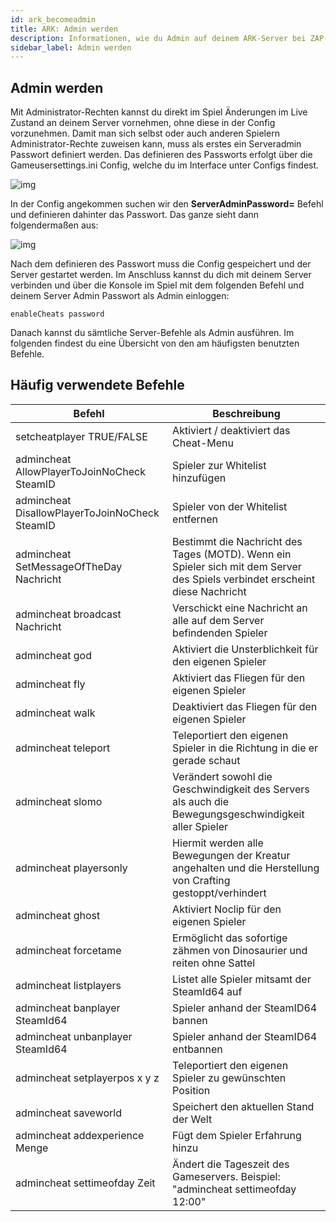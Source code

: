 ```yaml
---
id: ark_becomeadmin
title: ARK: Admin werden
description: Informationen, wie du Admin auf deinem ARK-Server bei ZAP-Hosting wirst - ZAP-Hosting.com Dokumentationen
sidebar_label: Admin werden
---
```


## Admin werden


Mit Administrator-Rechten kannst du direkt im Spiel Änderungen im Live Zustand an deinem Server vornehmen, ohne diese in der Config vorzunehmen. Damit man sich selbst oder auch anderen Spielern Administrator-Rechte zuweisen kann, muss als erstes ein Serveradmin Passwort definiert werden. Das definieren des Passworts erfolgt über die Gameusersettings.ini Config, welche du im Interface unter Configs findest. 



![img](https://screensaver01.zap-hosting.com/index.php/s/BXYxkpXripSncSP/preview)



In der Config angekommen suchen wir den **ServerAdminPassword=** Befehl und definieren dahinter das Passwort. Das ganze sieht dann folgendermaßen aus:

![img](https://screensaver01.zap-hosting.com/index.php/s/NnYKepAYRGBfMCe/preview)





Nach dem definieren des Passwort muss die Config gespeichert und der Server gestartet werden. Im Anschluss kannst du dich mit deinem Server verbinden und über die Konsole im Spiel mit dem folgenden Befehl und deinem Server Admin Passwort als Admin einloggen:

```
enableCheats password
```



Danach kannst du sämtliche Server-Befehle als Admin ausführen. Im folgenden findest du eine Übersicht von den am häufigsten benutzten Befehle. 



## Häufig verwendete Befehle

| Befehl                                         | Beschreibung                                                 |
| ---------------------------------------------- | ------------------------------------------------------------ |
| setcheatplayer TRUE/FALSE                      | Aktiviert / deaktiviert das Cheat-Menu                       |
| admincheat AllowPlayerToJoinNoCheck SteamID    | Spieler zur Whitelist hinzufügen                             |
| admincheat DisallowPlayerToJoinNoCheck SteamID | Spieler von der Whitelist entfernen                          |
| admincheat SetMessageOfTheDay Nachricht        | Bestimmt die Nachricht des Tages (MOTD). Wenn ein Spieler sich mit dem Server des Spiels verbindet erscheint diese Nachricht |
| admincheat broadcast Nachricht                 | Verschickt eine Nachricht an alle auf dem Server befindenden Spieler |
| admincheat god                                 | Aktiviert die Unsterblichkeit für den eigenen Spieler        |
| admincheat fly                                 | Aktiviert das Fliegen für den eigenen Spieler                |
| admincheat walk                                | Deaktiviert das Fliegen für den eigenen Spieler              |
| admincheat teleport                            | Teleportiert den eigenen Spieler in die Richtung in die er gerade schaut |
| admincheat slomo                               | Verändert sowohl die Geschwindigkeit des Servers als auch die Bewegungsgeschwindigkeit aller Spieler |
| admincheat playersonly                         | Hiermit werden alle Bewegungen der Kreatur angehalten und die Herstellung von Crafting gestoppt/verhindert |
| admincheat ghost                               | Aktiviert Noclip für den eigenen Spieler                     |
| admincheat forcetame                           | Ermöglicht das sofortige zähmen von Dinosaurier und reiten ohne Sattel |
| admincheat listplayers                         | Listet alle Spieler mitsamt der SteamId64 auf                |
| admincheat banplayer SteamId64                 | Spieler anhand der SteamID64 bannen                          |
| admincheat unbanplayer SteamId64               | Spieler anhand der SteamID64 entbannen                       |
| admincheat setplayerpos x y z                  | Teleportiert den eigenen Spieler zu gewünschten Position     |
| admincheat saveworld                           | Speichert den aktuellen Stand der Welt                       |
| admincheat addexperience Menge                 | Fügt dem Spieler Erfahrung hinzu                             |
| admincheat settimeofday Zeit                   | Ändert die Tageszeit des Gameservers. Beispiel: "admincheat settimeofday 12:00" |

